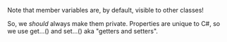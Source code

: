 Note that member variables are, by default, visible to other classes!

So, we _should_ always make them private. Properties are unique to C#, so
we use get...() and set...() aka "getters and setters".
